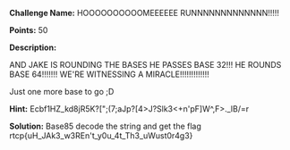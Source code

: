 **Challenge Name:**
HOOOOOOOOOOMEEEEEE RUNNNNNNNNNNNNN!!!!!

**Points:**
50

**Description:**

AND JAKE IS ROUNDING THE BASES
HE PASSES BASE 32!!!
HE ROUNDS BASE 64!!!!!!!
WE'RE WITNESSING A MIRACLE!!!!!!!!!!!!!

Just one more base to go ;D

**Hint:**
Ecbf1HZ_kd8jR5K?[";(7;aJp?[4>J?Slk3<+n'pF]W^,F>._lB/=r

**Solution:**
Base85 decode the string and get the flag
rtcp{uH_JAk3_w3REn't_y0u_4t_Th3_uWust0r4g3}

